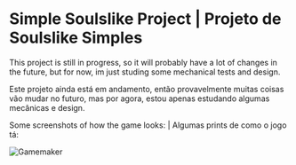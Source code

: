 <div>
  <h1>
    Simple Soulslike Project | Projeto de Soulslike Simples
  </h1>
</div>

<div>
  <p>
    This project is still in progress, so it will probably have a lot of changes in the future, but for now, im just studing some mechanical tests and design.
  </p>

  <p>
    Este projeto ainda está em andamento, então provavelmente muitas coisas vão mudar no futuro, mas por agora, estou apenas estudando algumas mecânicas e design.
  </p>
  

  <p>
    Some screenshots of how the game looks: | Algumas prints de como o jogo tá:
  </p>
</div>

![Gamemaker](https://github.com/Batatexy/Simple-Souls-Project/assets/141431095/68f325d3-498a-48ee-8833-bfe276e1e11c)
